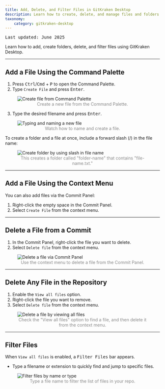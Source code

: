 ```yaml
---
title: Add, Delete, and Filter Files in GitKraken Desktop
description: Learn how to create, delete, and manage files and folders in GitKraken Desktop using the Command Palette, context menu, and file filter.
taxonomy:
    category: gitkraken-desktop
---
```

<kbd>Last updated: June 2025</kbd>

Learn how to add, create folders, delete, and filter files using GitKraken Desktop.

***

## Add a File Using the Command Palette

1. Press <kbd>Ctrl</kbd>/<kbd>Cmd</kbd> + <kbd>P</kbd> to open the Command Palette.
2. Type `Create File` and press <kbd>Enter</kbd>.

<figure class='figure center'>
    <img src='/wp-content/uploads/create-file-command-palette-2025.png' class="help-center-img img-bordered" alt="Create file from Command Palette">
    <figcaption style="text-align: center; color: #888;">Create a new file from the Command Palette.</figcaption>
</figure>

3. Type the desired filename and press <kbd>Enter</kbd>.

<figure class='figure center'>
    <img src='/wp-content/uploads/create-file-2025-gif.gif' class="help-center-img img-bordered" alt="Typing and naming a new file">
    <figcaption style="text-align: center; color: #888;">Watch how to name and create a file.</figcaption>
</figure>

To create a folder and a file at once, include a forward slash (/) in the file name:

<figure class='figure center'>
    <img src='/wp-content/uploads/create-folder.png' srcset='/wp-content/uploads/create-folder@2x.png 2x' class="help-center-img img-bordered" alt="Create folder by using slash in file name">
    <figcaption style="text-align: center; color: #888;">This creates a folder called "folder-name" that contains "file-name.txt."</figcaption>
</figure>

***

## Add a File Using the Context Menu

You can also add files via the Commit Panel:

1. Right-click the empty space in the Commit Panel.
2. Select `Create File` from the context menu.

***

## Delete a File from a Commit

1. In the Commit Panel, right-click the file you want to delete.
2. Select `Delete file` from the context menu.

<figure class='figure center'>
    <img src='/wp-content/uploads/delete-file.png' srcset='/wp-content/uploads/delete-file@2x.png 2x' class="help-center-img img-bordered" alt="Delete a file via Commit Panel">
    <figcaption style="text-align: center; color: #888;">Use the context menu to delete a file from the Commit Panel.</figcaption>
</figure>

***

## Delete Any File in the Repository

1. Enable the `View all files` option.
2. Right-click the file you want to remove.
3. Select `Delete file` from the context menu.

<figure class='figure center'>
    <img src='/wp-content/uploads/delete-any-file.png' srcset='/wp-content/uploads/delete-any-file@2x.png 2x' class="help-center-img img-bordered" alt="Delete a file by viewing all files">
    <figcaption style="text-align: center; color: #888;">Check the "View all files" option to find a file, and then delete it from the context menu.</figcaption>
</figure>

***

## Filter Files

When `View all files` is enabled, a <kbd>Filter Files</kbd> bar appears.

- Type a filename or extension to quickly find and jump to specific files.

<figure class='figure center'>
    <img src='/wp-content/uploads/filter-files.gif' class="help-center-img img-bordered" alt="Filter files by name or type">
    <figcaption style="text-align: center; color: #888;">Type a file name to filter the list of files in your repo.</figcaption>
</figure>
